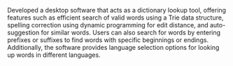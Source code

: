 Developed a desktop software that acts as a dictionary lookup tool, offering features such as efficient search of valid words using a Trie data structure, spelling correction using dynamic programming for edit distance, and auto-suggestion for similar words. Users can also search for words by entering prefixes or suffixes to find words with specific beginnings or endings. Additionally, the software provides language selection options for looking up words in different languages.
